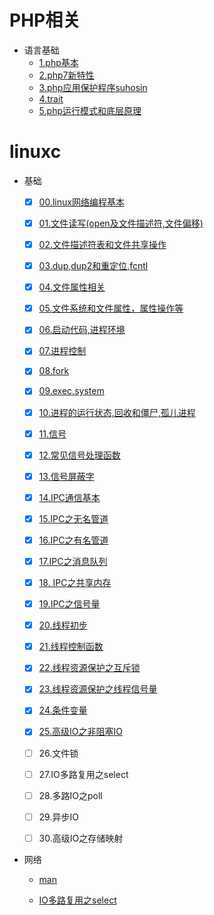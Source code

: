# PHP相关

+ 语言基础
    + [1.php基本](https://github.com/hkui/note/blob/master/php/php_base.md)
    + [2.php7新特性](https://github.com/hkui/note/blob/master/php/php7%E6%96%B0%E7%89%B9%E6%80%A7.md)
    + [3.php应用保护程序suhosin](https://github.com/hkui/note/blob/master/php/php-suhosin.md)
    + [4.trait](https://github.com/hkui/note/blob/master/php/trait.md)
    + [5.php运行模式和底层原理](https://github.com/hkui/note/blob/master/php/php%E8%BF%90%E8%A1%8C%E6%A8%A1%E5%BC%8F%E5%92%8C%E5%BA%95%E5%B1%82%E5%8E%9F%E7%90%86.md)
# linuxc
+ 基础
   - [x] [00.linux网络编程基本](https://github.com/hkui/note/blob/master/linuxc/00.linux%E7%BD%91%E7%BB%9C%E7%BC%96%E7%A8%8B%E5%9F%BA%E6%9C%AC.md)

   - [x] [01.文件读写(open及文件描述符,文件偏移)](https://github.com/hkui/note/blob/master/linuxc/01.%E6%96%87%E4%BB%B6%E8%AF%BB%E5%86%99(open%E5%8F%8A%E6%96%87%E4%BB%B6%E6%8F%8F%E8%BF%B0%E7%AC%A6%2C%E6%96%87%E4%BB%B6%E5%81%8F%E7%A7%BB).md)

   - [x] [02.文件描述符表和文件共享操作](https://github.com/hkui/note/blob/master/linuxc/02.%E6%96%87%E4%BB%B6%E6%8F%8F%E8%BF%B0%E7%AC%A6%E8%A1%A8%E5%92%8C%E6%96%87%E4%BB%B6%E5%85%B1%E4%BA%AB%E6%93%8D%E4%BD%9C.md)

   - [x] [03.dup,dup2和重定位,fcntl](https://github.com/hkui/note/blob/master/linuxc/03.dup%2Cdup2%E5%92%8C%E9%87%8D%E5%AE%9A%E4%BD%8D%2Cfcntl.md)

   - [x] [04.文件属性相关](https://github.com/hkui/note/blob/master/linuxc/04.%E6%96%87%E4%BB%B6%E5%B1%9E%E6%80%A7%E7%9B%B8%E5%85%B3.md)

   - [x] [05.文件系统和文件属性，属性操作等](https://github.com/hkui/note/blob/master/linuxc/05.%E6%96%87%E4%BB%B6%E7%B3%BB%E7%BB%9F%E5%92%8C%E6%96%87%E4%BB%B6%E5%B1%9E%E6%80%A7%EF%BC%8C%E5%B1%9E%E6%80%A7%E6%93%8D%E4%BD%9C%E7%AD%89.md)

   - [x] [06.启动代码,进程环境](https://github.com/hkui/note/blob/master/linuxc/06.%E5%90%AF%E5%8A%A8%E4%BB%A3%E7%A0%81%2C%E8%BF%9B%E7%A8%8B%E7%8E%AF%E5%A2%83.md)

   - [x] [07.进程控制](https://github.com/hkui/note/blob/master/linuxc/07.%E8%BF%9B%E7%A8%8B%E6%8E%A7%E5%88%B6(pid%3D0%2C1%2C2%E8%BF%9B%E7%A8%8B%E7%9A%84%E5%8A%9F%E8%83%BD).md)

   - [x] [08.fork](https://github.com/hkui/note/blob/master/linuxc/08.fork.md)

   - [x] [09.exec,system](https://github.com/hkui/note/blob/master/linuxc/09.exec%2Csystem.md)

   - [x] [10.进程的运行状态,回收和僵尸,孤儿进程](https://github.com/hkui/note/blob/master/linuxc/10.%E8%BF%9B%E7%A8%8B%E7%9A%84%E8%BF%90%E8%A1%8C%E7%8A%B6%E6%80%81%2C%E5%9B%9E%E6%94%B6%E5%92%8C%E5%83%B5%E5%B0%B8%2C%E5%AD%A4%E5%84%BF%E8%BF%9B%E7%A8%8B.md)

   - [x] [11.信号](https://github.com/hkui/note/blob/master/linuxc/11.%E4%BF%A1%E5%8F%B7.md)

   - [x] [12.常见信号处理函数](https://github.com/hkui/note/blob/master/linuxc/12.%E5%B8%B8%E8%A7%81%E4%BF%A1%E5%8F%B7%E5%A4%84%E7%90%86%E5%87%BD%E6%95%B0.md)

   - [x] [13.信号屏蔽字](https://github.com/hkui/note/blob/master/linuxc/13.%E4%BF%A1%E5%8F%B7%E5%B1%8F%E8%94%BD%E5%AD%97.md)

    - [x] [14.IPC通信基本](https://github.com/hkui/note/blob/master/linuxc/14.IPC%E9%80%9A%E4%BF%A1%E5%9F%BA%E6%9C%AC.md)

    - [x] [15.IPC之无名管道](https://github.com/hkui/note/blob/master/linuxc/15.IPC%E4%B9%8B%E6%97%A0%E5%90%8D%E7%AE%A1%E9%81%93.md)

    - [x] [16.IPC之有名管道](https://github.com/hkui/note/blob/master/linuxc/16.IPC%E4%B9%8B%E6%9C%89%E5%90%8D%E7%AE%A1%E9%81%93.md)

    - [x] [17.IPC之消息队列](https://github.com/hkui/note/blob/master/linuxc/17.IPC%E4%B9%8B%E6%B6%88%E6%81%AF%E9%98%9F%E5%88%97.md)

    - [x] [18. IPC之共享内存](https://github.com/hkui/note/blob/master/linuxc/18.%20IPC%E4%B9%8B%E5%85%B1%E4%BA%AB%E5%86%85%E5%AD%98.md)

    - [x] [19.IPC之信号量](https://github.com/hkui/note/blob/master/linuxc/19.IPC%E4%B9%8B%E4%BF%A1%E5%8F%B7%E9%87%8F.md)

    - [x] [20.线程初步](<https://github.com/hkui/note/blob/master/linuxc/20.%E7%BA%BF%E7%A8%8B%E5%88%9D%E6%AD%A5.md>)

    - [x] [21.线程控制函数](https://github.com/hkui/note/blob/master/linuxc/21.%E7%BA%BF%E7%A8%8B%E6%8E%A7%E5%88%B6%E5%87%BD%E6%95%B0.md)

    - [x] [22.线程资源保护之互斥锁](<https://github.com/hkui/note/blob/master/linuxc/22.%E7%BA%BF%E7%A8%8B%E7%9A%84%E8%B5%84%E6%BA%90%E4%BF%9D%E6%8A%A4.md>)

    - [x] [23.线程资源保护之线程信号量](https://github.com/hkui/note/blob/master/linuxc/23.%E7%BA%BF%E7%A8%8B%E8%B5%84%E6%BA%90%E4%BF%9D%E6%8A%A4%E4%B9%8B%E7%BA%BF%E7%A8%8B%E4%BF%A1%E5%8F%B7%E9%87%8F.md)

    - [x] [24.条件变量](<https://github.com/hkui/note/blob/master/linuxc/24.%E6%9D%A1%E4%BB%B6%E5%8F%98%E9%87%8F.md>)

    - [x] [25.高级IO之非阻塞IO](<https://github.com/hkui/note/blob/master/linuxc/25.%E9%AB%98%E7%BA%A7IO%E4%B9%8B%E9%9D%9E%E9%98%BB%E5%A1%9EIO.md>)

    - [ ] 26.文件锁

    - [ ] 27.IO多路复用之select

    - [ ] 28.多路IO之poll

    - [ ] 29.异步IO

    - [ ] 30.高级IO之存储映射

      

      
      

+ 网络
    + [man](https://github.com/hkui/note/blob/master/linuxc/00.linux%E7%BD%91%E7%BB%9C%E7%BC%96%E7%A8%8B%E5%9F%BA%E6%9C%AC.md)

    + [IO多路复用之select](https://github.com/hkui/note/blob/master/linuxc/io%E5%A4%9A%E8%B7%AF%E5%A4%8D%E7%94%A8%E4%B9%8Bselect.md)

    

